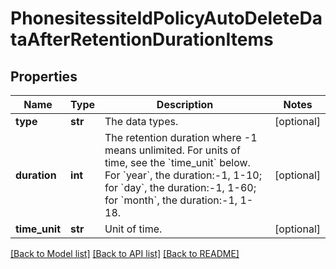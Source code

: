 # PhonesitessiteIdPolicyAutoDeleteDataAfterRetentionDurationItems

## Properties
Name | Type | Description | Notes
------------ | ------------- | ------------- | -------------
**type** | **str** | The data types. | [optional] 
**duration** | **int** | The retention duration where -1 means unlimited. For units of time, see the &#x60;time_unit&#x60; below. For &#x60;year&#x60;, the duration:-1, 1-10; for &#x60;day&#x60;, the duration:-1, 1-60; for &#x60;month&#x60;, the duration:-1, 1-18. | [optional] 
**time_unit** | **str** | Unit of time. | [optional] 

[[Back to Model list]](../README.md#documentation-for-models) [[Back to API list]](../README.md#documentation-for-api-endpoints) [[Back to README]](../README.md)

